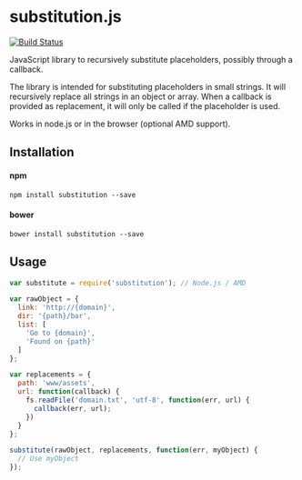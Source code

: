 # substitution.js
[![Build Status](https://travis-ci.org/jasny/substitution.js.svg?branch=master)](https://travis-ci.org/jasny/substitution.js)

JavaScript library to recursively substitute placeholders, possibly through a callback.

The library is intended for substituting placeholders in small strings. It will recursively replace all strings in an
object or array. When a callback is provided as replacement, it will only be called if the placeholder is used.

Works in node.js or in the browser (optional AMD support).


## Installation

#### npm

    npm install substitution --save
   
#### bower

    bower install substitution --save
    
   
## Usage

```js
var substitute = require('substitution'); // Node.js / AMD

var rawObject = {
  link: 'http://{domain}',
  dir: '{path}/bar',
  list: [
    'Go to {domain}',
    'Found on {path}'
  ]
};

var replacements = {
  path: 'www/assets',
  url: function(callback) {
    fs.readFile('domain.txt', 'utf-8', function(err, url) {
      callback(err, url);
    })
  }
};

substitute(rawObject, replacements, function(err, myObject) {
  // Use myObject
});
```

